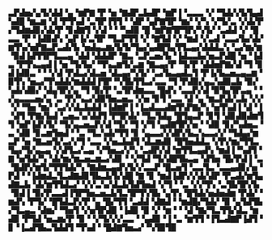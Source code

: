 ▃▛▟▅▞▄▜▞▟▟▝▄▝▆▛▇▝▛▝▅▝▇▟▛▃▙▟▛▝▆▛▐▝▃▃▃▝▞▝▜▟▞▞▙▜▄▟▚▟█▝▆▃▆▝▟▝▛▜▚▟▝▃▜▛▐▜▜▝▝▟▛▝▄▛▇▜▛▝▆▞▝▞▚▝▞▜▞▃▝▞▟▞▛▞▜▟▆▟▊▞▟▞▛▝▊▟▇▜▝▞▟▝▝▝▚▟▉▝█▝▆▛▇▜▛▜▛▞▚▜▞▝▃▟▟▝▞▝█▃▃▝▛▝▐▟▉▟▚▝▄▛▐▞▃▜▛▝▜▃▛▜▜▝▞▝▇▜▟▝▞▝▆▟▝▞▃▟▝▃▃▞▙▞▟▞▆▜▚▞▅▛▇▃▛▃▟▞▙▝▅▟▄▃▆▞▙▜▞▜▄▞▄▟█▜▄▜▜▃▄▞▟▟▟▃▚▝▃▞▆▞▆▝▉▟▐▟▜▜▛▜▃▃▄▝▟▟▝▟▟▟▛▝▇▃▝▃▛▃▅▞▙▝▐▟▃▃▙▞▅▃▛▟█▝▅▝▐▟▃▝▛▜▚▃▄▟▐▝▅▝▜▞▙▞▝▜▚▃▆▜▞▃▆▝▇▃▄▞▛▝▜▞▛▝▟▟▅▛▇▞▟▝▜▝▊▟▐▟▉▃▝▝▝▞▟▝▛▟▃▞▟▃▅▝▟▃▄▞▚▜▞▝▃▞▙▃▄▟▃▜▝▛▐▞▙▃▅▃▄▃▆▝▉▜▚▝▅▃▞▜▚▟▟▞▆▟▟▟▐▜▛▝▚▜▙▜▜▃▞▃▃▝▜▝▛▟▉▞▄▃▚▟▉▃▙▝▉▞▚▟▞▟▉▞▝▟▄▜▛▞▄▝▜▝▉▞▛▝▃▜▛▟▆▃▃▝█▟▚▝▃▃▛▞▟▝▉▜▄▜▛▃▄▝▝▞▄▃▃▃▅▞▄▝▃▝▛▞▚▃▞▟▉▜▅▃▅▃▝▞▅▝▊▜▝▃▃▝▟▝▄▝▆▃▛▟▞▃▙▝▞▞▝▞▝▜▅▝▆▞▝▃▞▞▟▃▙▟▟▝▐▟▆▛▐▝▐▃▟▃▃▟▆▜▚▛▇▞▚▝▅▜▚▟▐▝▟▝▐▝▟▜▝▛▇▞▙▟▝▃▅▃▚▞▟▟▜▝▛▜▛▟▞▝▜▃▜▟▄▝█▜▄▃▛▝▊▜▝▟▊▟▉▟▆▜▜▝▅▛▐▟▚▜▞▝▜▞▄▃▅▃▛▞▟▝▜▞▝▜▝▞▜▝▄▟▇▜▛▞▅▝▝▟▉▝▊▞▚▟▅▃▝▃▝▟▉▝▊▃▆▜▅▟▝▝▃▝▜▃▚▟▞▜▜▝▊▝▄▃▃▞▞▟▛▞▙▃▚▃▃▞▞▝▜▟▄▞▆▃▛▝▅▝▇▃▅▜▞▃▞▞▜▝▃▃▝▞▅▃▙▟▜▝▟▃▆▟▊▝█▜▅▟▟▃▝▞▛▞▆▞▜▜▃▜▄▞▜▞▄▃▄▝▞▟▜▃▞▃▄▝▞▜▅▃▞▞▚▝▃▟▛▞▟▝▆▜▜▃▄▟▚▝▆▟▐▝▚▟▜▝▇▝▅▜▟▞▚▝▟▞▆▞▆▃▅▃▆▃▞▟▊▝▝▞▜▟▝▜▞▟█▜▙▃▄▝▟▜▅▝█▞▛▟▐▝▃▝█▟▛▞▆▜▞▜▜▜▟▞▚▝▇▟▆▃▄▟▚▜▞▞▃▃▛▝█▃▅▜▝▃▃▜▃▝▃▃▄▟▊▞▅▝▛▟▝▝▐▟▆▟▃▜▃▟▇▟▊▜▙▃▙▜▞▟█▝▇▝▊▝▆▟▐▟▛▞▞▟▞▟▛▝▛▃▟▞▆▜▄▟▇▃▙▝▟▞▆▜▜▟▃▞▝▞▞▃▚▞▟▃▙▜▟▜▅▟▝▞▜▝▝▃▝▞▞▜▚▝▃▜▙▜▛▞▙▝▉▟▐▝▉▞▛▃▃▟▐▜▛▜▅▃▅▃▙▜▃▜▛▜▚▜▙▝▄▜▚▝█▜▟▞▅▟▅▟▆▝▛▟▞▝▆▟▚▝▛▜▞▝█▜▟▃▛▞▛▝▄▝█▞▜▜▝▃▟▟▝▟▇▟▝▝▆▟█▞▜▟▞▝▉▝▄▜▟▜▙▞▜▃▄▃▝▟▆▞▝▜▅▜▝▞▅▜▛▟▉▝▐▟▉▝▉▝▞▝▆▝▝▝▟▝▇▞▜▃▜▜▞▟▃▝▆▟▉▝▛▜▟▝▅▃▆▞▛▝▉▝▝▞▜▞▞▞▃▃▝▝▄▟▉▝▐▝▃▝▆▜▜▝▐▜▃▟▇▛▐▟▜▝▊▝▐▃▟▜▙▃▜▟▟▜▝▜▚▟▝▝█▟▇▜▅▃▞▝▚▜▉▜▉
